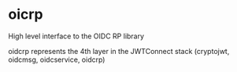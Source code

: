# oicrp
High level interface to the OIDC RP library

oidcrp represents the 4th layer in the
JWTConnect stack (cryptojwt, oidcmsg, oidcservice, oidcrp)

